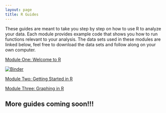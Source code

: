 ```yaml
---
layout: page
title: R Guides
---
```


These guides are meant to take you step by step on how to use R to analyze your data. Each module provides example code that shows you how to run functions relevant to your analysis. The data sets used in these modules are linked below, feel free to download the data sets and follow along on your own computer. 



[Module One: Welcome to R](2022-04-06-welcome-to-r.md)

[![Binder](https://mybinder.org/badge_logo.svg)](https://mybinder.org/v2/gh/UNCW-Randall-Library/Welcome-to-R/main?labpath=Welcome%20to%20R-%20Interactive.ipynb)

[Module Two: Getting Started in R](Module2.md) 

[Module Three: Graphing in R](Module3.md)


## More guides coming soon!!!
